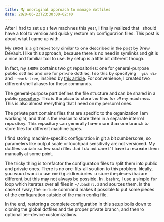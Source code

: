 ```yaml
---
title: My unoriginal approach to manage dotfiles
date: 2020-06-23T23:30:00+02:00
---
```

After I had to set up a few machines this year, I finally realized that I should have a tool to version and quickly restore my configuration files. This post is about what I came up with.

<!--more-->

My `$HOME` is a git repository similar to one described in the [post](https://drewdevault.com/2019/12/30/dotfiles.html) by Drew DeVault. I like this approach, because there is no need in symlinks and git is a nice and familiar tool to use. My setup is a little bit different though.

In fact, my `$HOME` contains two git repositories: one for general-purpose public dotfiles and one for private dotfiles. I do this by specifying `--git-dir` and `--work-tree`, inspired by [this article](https://www.atlassian.com/git/tutorials/dotfiles). For convenience, I created two different shell aliases for these commands.

The general-purpose part defines the file structure and can be shared in a public [repository](https://git.sr.ht/~kupospelov/dotfiles). This is the place to store the files for _all_ my machines. This is also almost everything that I need on my personal ones.

The private part contains files that are specific to the organization I am working at, and that is the reason to store them in a separate internal repository. This repository can generally have more than one branch to store files for different machine types.

I find storing machine-specific configuration in git a bit cumbersome, so parameters like output scale or touchpad sensitivity are not versioned. My dotfiles contain so few such files that I do not care if I have to recreate them manually at some point.

The tricky thing is to refactor the configuration files to split them into public and private ones. There is no one-fits-all solution to this problem. Ideally, you would want to use `config.d` directories to store the pieces that are different, but this may not always be possible. In `.bashrc`, I use a simple `for` loop which iterates over all files in `~/.bashrc.d` and sources them. In the case of sway, the `include` command makes it possible to put some pieces of the configuration outside of the main config file.

In the end, restoring a complete configuration in this setup boils down to cloning the global dotfiles and the proper private branch, and then to optional per-device customizations.
